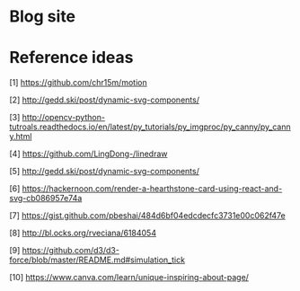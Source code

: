 # Blog site

# Reference ideas

[1] https://github.com/chr15m/motion

[2] http://gedd.ski/post/dynamic-svg-components/

[3] http://opencv-python-tutroals.readthedocs.io/en/latest/py_tutorials/py_imgproc/py_canny/py_canny.html

[4] https://github.com/LingDong-/linedraw

[5] http://gedd.ski/post/dynamic-svg-components/

[6] https://hackernoon.com/render-a-hearthstone-card-using-react-and-svg-cb086957e74a

[7] https://gist.github.com/pbeshai/484d6bf04edcdecfc3731e00c062f47e

[8] http://bl.ocks.org/rveciana/6184054

[9] https://github.com/d3/d3-force/blob/master/README.md#simulation_tick

[10] https://www.canva.com/learn/unique-inspiring-about-page/
